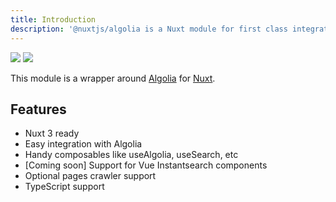 ```yaml
---
title: Introduction
description: '@nuxtjs/algolia is a Nuxt module for first class integration with Algolia.'
---
```


<img src="/preview.png" class="dark-img" />
<img src="/preview-dark.png" class="light-img" />

This module is a wrapper around [Algolia](https://www.algolia.com/) for [Nuxt](https://v3.nuxtjs.org).

## Features

- Nuxt 3 ready
- Easy integration with Algolia
- Handy composables like useAlgolia, useSearch, etc
- [Coming soon] Support for Vue Instantsearch components
- Optional pages crawler support
- TypeScript support
